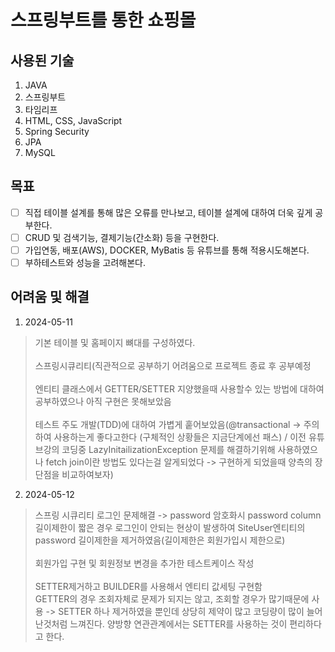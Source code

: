 # 스프링부트를 통한 쇼핑몰
## 사용된 기술
1. JAVA
2. 스프링부트
3. 타임리프
4. HTML, CSS, JavaScript
5. Spring Security
6. JPA
7. MySQL

## 목표
- [ ] 직접 테이블 설계를 통해 많은 오류를 만나보고, 테이블 설계에 대하여 더욱 깊게 공부한다.
- [ ] CRUD 및 검색기능, 결제기능(간소화) 등을 구현한다.
- [ ] 가입연동, 배포(AWS), DOCKER, MyBatis 등 유튜브를 통해 적용시도해본다.
- [ ] 부하테스트와 성능을 고려해본다.

## 어려움 및 해결
1. 2024-05-11<br/>
> 기본 테이블 및 홈페이지 뼈대를 구성하였다.
> <br/><br/>
> 스프링시큐리티(직관적으로 공부하기 어려움으로 프로젝트 종료 후 공부예정
> <br/><br/>
> 엔티티 클래스에서 GETTER/SETTER 지양했을때 사용할수 있는 방법에 대하여
> 공부하였으나 아직 구현은 못해보았음
> <br/><br/>
> 테스트 주도 개발(TDD)에 대하여 가볍게 훝어보았음(@transactional -> 주의하여 사용하는게 좋다고한다
> (구체적인 상황들은 지금단계에선 패스) / 
> 이전 유튜브강의 코딩중 LazyInitailizationException 문제를 해결하기위해 사용하였으나 
> fetch join이란 방법도 있다는걸 알게되었다 -> 구현하게 되었을때 양측의 장단점을 비교하여보자)

2. 2024-05-12<br/>
> 스프링 시큐리티 로그인 문제해결 -> password 암호화시 password column 길이제한이 짧은 경우
> 로그인이 안되는 현상이 발생하여 SiteUser엔티티의 password 길이제한을
> 제거하였음(길이제한은 회원가입시 제한으로)
> <br/><br/>
> 회원가입 구현 및 회원정보 변경을 추가한 테스트케이스 작성
> <br/><br/>
> SETTER제거하고 BUILDER를 사용해서 엔티티 값세팅 구현함
> <br/>
> GETTER의 경우 조회자체로 문제가 되지는 않고, 조회할 경우가 많기때문에 사용
> -> SETTER 하나 제거하였을 뿐인데 상당히 제약이 많고 코딩량이 많이 늘어난것처럼
> 느껴진다. 양방향 연관관계에서는 SETTER를 사용하는 것이 편리하다고 한다.